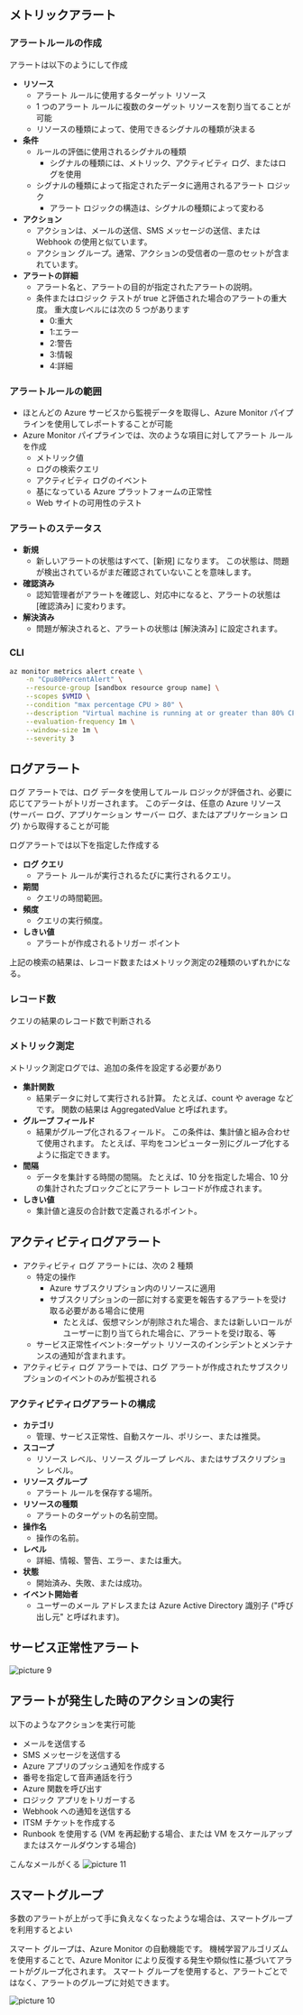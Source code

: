 
## メトリックアラート

### アラートルールの作成

アラートは以下のようにして作成

- **リソース**
  - アラート ルールに使用するターゲット リソース
  - 1 つのアラート ルールに複数のターゲット リソースを割り当てることが可能
  - リソースの種類によって、使用できるシグナルの種類が決まる
- **条件**
  - ルールの評価に使用されるシグナルの種類
    - シグナルの種類には、メトリック、アクティビティ ログ、またはログを使用
  - シグナルの種類によって指定されたデータに適用されるアラート ロジック
    - アラート ロジックの構造は、シグナルの種類によって変わる
- **アクション**
  - アクションは、メールの送信、SMS メッセージの送信、または Webhook の使用と似ています。
  - アクション グループ。通常、アクションの受信者の一意のセットが含まれています。
- **アラートの詳細**
  - アラート名と、アラートの目的が指定されたアラートの説明。
  - 条件またはロジック テストが true と評価された場合のアラートの重大度。 重大度レベルには次の 5 つがあります
    - 0:重大
    - 1:エラー
    - 2:警告
    - 3:情報
    - 4:詳細

### アラートルールの範囲

- ほとんどの Azure サービスから監視データを取得し、Azure Monitor パイプラインを使用してレポートすることが可能
- Azure Monitor パイプラインでは、次のような項目に対してアラート ルールを作成
  - メトリック値
  - ログの検索クエリ
  - アクティビティ ログのイベント
  - 基になっている Azure プラットフォームの正常性
  - Web サイトの可用性のテスト

### アラートのステータス

- **新規**
  - 新しいアラートの状態はすべて、[新規] になります。 この状態は、問題が検出されているがまだ確認されていないことを意味します。
- **確認済み**
  - 認知管理者がアラートを確認し、対応中になると、アラートの状態は [確認済み] に変わります。
- **解決済み**
  - 問題が解決されると、アラートの状態は [解決済み] に設定されます。

### CLI

```sh
az monitor metrics alert create \
    -n "Cpu80PercentAlert" \
    --resource-group [sandbox resource group name] \
    --scopes $VMID \
    --condition "max percentage CPU > 80" \
    --description "Virtual machine is running at or greater than 80% CPU utilization" \
    --evaluation-frequency 1m \
    --window-size 1m \
    --severity 3
```

## ログアラート

ログ アラートでは、ログ データを使用してルール ロジックが評価され、必要に応じてアラートがトリガーされます。 このデータは、任意の Azure リソース (サーバー ログ、アプリケーション サーバー ログ、またはアプリケーション ログ) から取得することが可能

ログアラートでは以下を指定した作成する

- **ログ クエリ**
  - アラート ルールが実行されるたびに実行されるクエリ。
- **期間**
  - クエリの時間範囲。
- **頻度**
  - クエリの実行頻度。
- **しきい値**
  - アラートが作成されるトリガー ポイント

上記の検索の結果は、レコード数またはメトリック測定の2種類のいずれかになる。

### レコード数

クエリの結果のレコード数で判断される

### メトリック測定

メトリック測定ログでは、追加の条件を設定する必要があり

- **集計関数**
  - 結果データに対して実行される計算。 たとえば、count や average などです。 関数の結果は AggregatedValue と呼ばれます。
- **グループ フィールド**
  - 結果がグループ化されるフィールド。 この条件は、集計値と組み合わせて使用されます。 たとえば、平均をコンピューター別にグループ化するように指定できます。
- **間隔**
  - データを集計する時間の間隔。 たとえば、10 分を指定した場合、10 分の集計されたブロックごとにアラート レコードが作成されます。
- **しきい値**
  - 集計値と違反の合計数で定義されるポイント。

## アクティビティログアラート

- アクティビティ ログ アラートには、次の 2 種類
  - 特定の操作
    - Azure サブスクリプション内のリソースに適用
    - サブスクリプションの一部に対する変更を報告するアラートを受け取る必要がある場合に使用
      - たとえば、仮想マシンが削除された場合、または新しいロールがユーザーに割り当てられた場合に、アラートを受け取る、等
  - サービス正常性イベント:ターゲット リソースのインシデントとメンテナンスの通知が含まれます。
- アクティビティ ログ アラートでは、ログ アラートが作成されたサブスクリプションのイベントのみが監視される
  
### アクティビティログアラートの構成

- **カテゴリ**
  - 管理、サービス正常性、自動スケール、ポリシー、または推奨。
- **スコープ**
  - リソース レベル、リソース グループ レベル、またはサブスクリプション レベル。
- **リソース グループ**
  - アラート ルールを保存する場所。
- **リソースの種類**
  - アラートのターゲットの名前空間。
- **操作名**
  - 操作の名前。
- **レベル**
  - 詳細、情報、警告、エラー、または重大。
- **状態**
  - 開始済み、失敗、または成功。
- **イベント開始者**
  - ユーザーのメール アドレスまたは Azure Active Directory 識別子 ("呼び出し元" と呼ばれます)。

## サービス正常性アラート

![picture 9](images/4900f08a925699e70e9c237696d634816225b26815d18cf9d590ed75a37ae827.png)  


## アラートが発生した時のアクションの実行

以下のようなアクションを実行可能

- メールを送信する
- SMS メッセージを送信する
- Azure アプリのプッシュ通知を作成する
- 番号を指定して音声通話を行う
- Azure 関数を呼び出す
- ロジック アプリをトリガーする
- Webhook への通知を送信する
- ITSM チケットを作成する
- Runbook を使用する (VM を再起動する場合、または VM をスケールアップまたはスケールダウンする場合)

こんなメールがくる
![picture 11](images/4381bfe91880e465ce2126df884fef1db6baee11c939d89850f5f003b3077421.png)  

## スマートグループ

多数のアラートが上がって手に負えなくなったような場合は、スマートグループを利用するとよい

スマート グループは、Azure Monitor の自動機能です。 機械学習アルゴリズムを使用することで、Azure Monitor により反復する発生や類似性に基づいてアラートがグループ化されます。 スマート グループを使用すると、アラートごとではなく、アラートのグループに対処できます。

![picture 10](images/90be18652ea55edd151957d46b7ffebb6b5d1aa0399b808e83fc8daa8027627c.png)  
